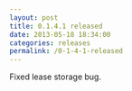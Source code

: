 ```yaml
---
layout: post
title: 0.1.4.1 released
date: 2013-05-18 18:34:00
categories: releases
permalink: /0-1-4-1-released
---
```


Fixed lease storage bug.


